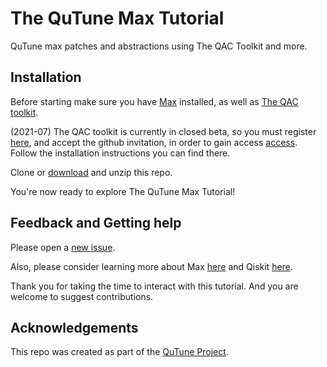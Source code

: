 # The QuTune Max Tutorial
QuTune max patches and abstractions using The QAC Toolkit and more.

## Installation
Before starting make sure you have [Max](http://cycling74.com) installed, as well as [The QAC toolkit](http://quantumland.art).

(2021-07) The QAC toolkit is currently in closed beta, so you must register [here](https://forms.gle/Nhzz9xK2oHr1r37DA), and accept the github invitation, in order to gain access [access](https://github.com/Quantumland-art/The-QAC-Toolkit). Follow the installation instructions you can find there.

Clone or [download](https://github.com/iccmr-quantum/The-QuTune-Max-Tutorial/archive/refs/heads/main.zip) and unzip this repo.

You're now ready to explore The QuTune Max Tutorial!

## Feedback and Getting help
Please open a [new issue](https://github.com/iccmr-quantum/The-QuTune-Max-Tutorial/issues/new).

Also, please consider learning more about Max [here](https://cycling74.com/get-started) and Qiskit [here](https://qiskit.org/learn).

Thank you for taking the time to interact with this tutorial. And you are welcome to suggest contributions.

## Acknowledgements
This repo was created as part of the [QuTune Project](https://iccmr-quantum.github.io/).
